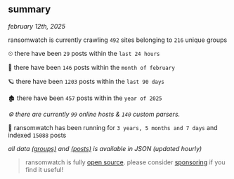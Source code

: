 
## summary
_february 12th, 2025_

ransomwatch is currently crawling `492` sites belonging to `216` unique groups

⏲ there have been `29` posts within the `last 24 hours`

🦈 there have been `146` posts within the `month of february`

🪐 there have been `1203` posts within the `last 90 days`

🏚 there have been `457` posts within the `year of 2025`

_⚙️ there are currently `99` online hosts & `140` custom parsers._

🦕 ransomwatch has been running for `3 years, 5 months and 7 days` and indexed `15088` posts

_all data  [(groups)](http://ransomwhat.telemetry.ltd/groups) and [(posts)](http://ransomwhat.telemetry.ltd/posts) is available in JSON (updated hourly)_

> ransomwatch is fully [open source](https://github.com/joshhighet/ransomwatch#ransomwatch--). please consider [sponsoring](https://github.com/sponsors/joshhighet) if you find it useful!
